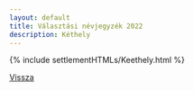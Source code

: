 ```yaml
---
layout: default
title: Választási névjegyzék 2022
description: Kéthely
---
```


{% include settlementHTMLs/Keethely.html %}

[Vissza](./)